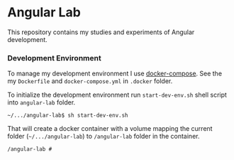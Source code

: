 # Angular Lab

This repository contains my studies and experiments of Angular development.

### Development Environment

To manage my development environment I use [docker-compose](https://docs.docker.com/compose).
See the my `Dockerfile` and `docker-compose.yml` in `.docker` folder.

To initialize the development environment run `start-dev-env.sh` shell script into 
`angular-lab` folder.

```
~/.../angular-lab$ sh start-dev-env.sh
```

That will create a docker container with a volume mapping the current folder 
(`~/.../angular-lab`) to `/angular-lab` folder in the container.

```
/angular-lab # 
```
